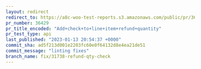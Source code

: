 ```yaml
---
layout: redirect
redirect_to: https://a8c-woo-test-reports.s3.amazonaws.com/public/pr/36429/api/index.html
pr_number: 36429
pr_title_encoded: "Add+check+to+line+item+refund+quantity"
pr_test_type: api
last_published: "2023-01-13 20:54:37 +0000"
commit_sha: ad5f213d001e2203fc60e0f64132d8e4ea21de51
commit_message: "linting fixes"
branch_name: fix/31738-refund-qty-check
---
```

